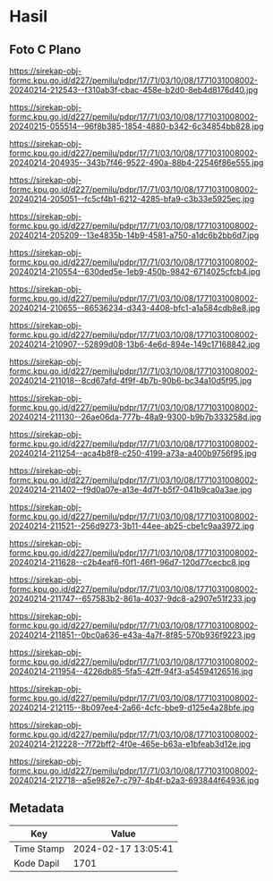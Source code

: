 # Hasil

## Foto C Plano

https://sirekap-obj-formc.kpu.go.id/d227/pemilu/pdpr/17/71/03/10/08/1771031008002-20240214-212543--f310ab3f-cbac-458e-b2d0-8eb4d8176d40.jpg

https://sirekap-obj-formc.kpu.go.id/d227/pemilu/pdpr/17/71/03/10/08/1771031008002-20240215-055514--96f8b385-1854-4880-b342-6c34854bb828.jpg

https://sirekap-obj-formc.kpu.go.id/d227/pemilu/pdpr/17/71/03/10/08/1771031008002-20240214-204935--343b7f46-9522-490a-88b4-22546f86e555.jpg

https://sirekap-obj-formc.kpu.go.id/d227/pemilu/pdpr/17/71/03/10/08/1771031008002-20240214-205051--fc5cf4b1-6212-4285-bfa9-c3b33e5925ec.jpg

https://sirekap-obj-formc.kpu.go.id/d227/pemilu/pdpr/17/71/03/10/08/1771031008002-20240214-205209--13e4835b-14b9-4581-a750-a1dc6b2bb6d7.jpg

https://sirekap-obj-formc.kpu.go.id/d227/pemilu/pdpr/17/71/03/10/08/1771031008002-20240214-210554--630ded5e-1eb9-450b-9842-6714025cfcb4.jpg

https://sirekap-obj-formc.kpu.go.id/d227/pemilu/pdpr/17/71/03/10/08/1771031008002-20240214-210655--86536234-d343-4408-bfc1-a1a584cdb8e8.jpg

https://sirekap-obj-formc.kpu.go.id/d227/pemilu/pdpr/17/71/03/10/08/1771031008002-20240214-210907--52899d08-13b6-4e6d-894e-149c17168842.jpg

https://sirekap-obj-formc.kpu.go.id/d227/pemilu/pdpr/17/71/03/10/08/1771031008002-20240214-211018--8cd67afd-4f9f-4b7b-90b6-bc34a10d5f95.jpg

https://sirekap-obj-formc.kpu.go.id/d227/pemilu/pdpr/17/71/03/10/08/1771031008002-20240214-211130--26ae06da-777b-48a9-9300-b9b7b333258d.jpg

https://sirekap-obj-formc.kpu.go.id/d227/pemilu/pdpr/17/71/03/10/08/1771031008002-20240214-211254--aca4b8f8-c250-4199-a73a-a400b9756f95.jpg

https://sirekap-obj-formc.kpu.go.id/d227/pemilu/pdpr/17/71/03/10/08/1771031008002-20240214-211402--f9d0a07e-a13e-4d7f-b5f7-041b9ca0a3ae.jpg

https://sirekap-obj-formc.kpu.go.id/d227/pemilu/pdpr/17/71/03/10/08/1771031008002-20240214-211521--256d9273-3b11-44ee-ab25-cbe1c9aa3972.jpg

https://sirekap-obj-formc.kpu.go.id/d227/pemilu/pdpr/17/71/03/10/08/1771031008002-20240214-211628--c2b4eaf6-f0f1-46f1-96d7-120d77cecbc8.jpg

https://sirekap-obj-formc.kpu.go.id/d227/pemilu/pdpr/17/71/03/10/08/1771031008002-20240214-211747--657583b2-861a-4037-9dc8-a2907e51f233.jpg

https://sirekap-obj-formc.kpu.go.id/d227/pemilu/pdpr/17/71/03/10/08/1771031008002-20240214-211851--0bc0a636-e43a-4a7f-8f85-570b936f9223.jpg

https://sirekap-obj-formc.kpu.go.id/d227/pemilu/pdpr/17/71/03/10/08/1771031008002-20240214-211954--4226db85-5fa5-42ff-94f3-a54594126516.jpg

https://sirekap-obj-formc.kpu.go.id/d227/pemilu/pdpr/17/71/03/10/08/1771031008002-20240214-212115--8b097ee4-2a66-4cfc-bbe9-d125e4a28bfe.jpg

https://sirekap-obj-formc.kpu.go.id/d227/pemilu/pdpr/17/71/03/10/08/1771031008002-20240214-212228--7f72bff2-4f0e-465e-b63a-e1bfeab3d12e.jpg

https://sirekap-obj-formc.kpu.go.id/d227/pemilu/pdpr/17/71/03/10/08/1771031008002-20240214-212718--a5e982e7-c797-4b4f-b2a3-693844f64936.jpg


## Metadata

| Key        | Value               |
| ---------- | ------------------- |
| Time Stamp | 2024-02-17 13:05:41 |
| Kode Dapil | 1701                |



